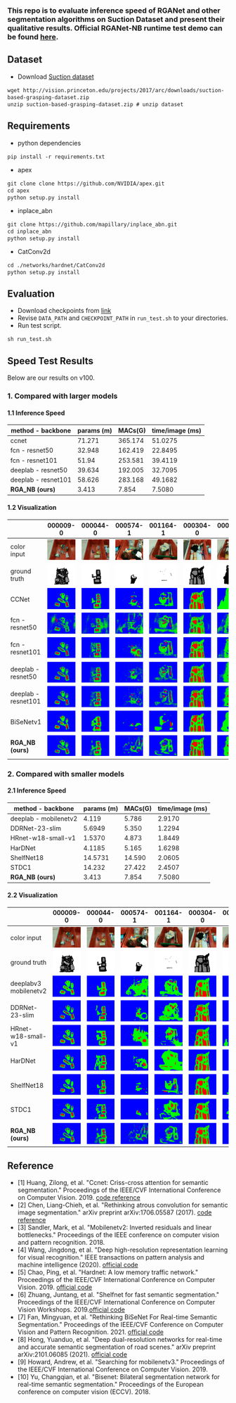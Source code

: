 ###  **This repo is to evaluate inference speed of RGANet and other segmentation algorithms on Suction Dataset and present their qualitative results. Official RGANet-NB runtime test demo can be found** [here](https://github.com/dunknowcoding/RGANet-test).

## Dataset
* Download [Suction dataset](http://arc.cs.princeton.edu)
```
wget http://vision.princeton.edu/projects/2017/arc/downloads/suction-based-grasping-dataset.zip
unzip suction-based-grasping-dataset.zip # unzip dataset
```
## Requirements
* python dependencies
```
pip install -r requirements.txt
```
* apex
```
git clone clone https://github.com/NVIDIA/apex.git
cd apex
python setup.py install
```
* inplace_abn
```
git clone https://github.com/mapillary/inplace_abn.git
cd inplace_abn
python setup.py install
```
* CatConv2d
```
cd ./networks/hardnet/CatConv2d
python setup.py install
```
## Evaluation
* Download checkpoints from [link](https://drive.google.com/file/d/12cfo5IRFptFk-FcnJxc6cXBqE-Gf1FyE/view?usp=sharing)
* Revise ```DATA_PATH``` and ```CHECKPOINT_PATH``` in ```run_test.sh``` to your directories.
* Run test script.
```
sh run_test.sh
```

## Speed Test Results
Below are our results on v100.
### 1. Compared with larger models
#### 1.1 Inference Speed

| method - backbone     | params (m) | MACs(G) | time/image (ms)     |  
|-----------------------|------------|---------|---------------------|
| ccnet                 | 71.271     | 365.174 | 51.0275             |
| fcn - resnet50        | 32.948     | 162.419 | 22.8495             |
| fcn - resnet101       | 51.94      | 253.581 | 39.4119             |
| deeplab - resnet50    | 39.634     | 192.005 | 32.7095             |
| deeplab - resnet101   | 58.626     | 283.168 | 49.1682             | 
| **RGA_NB (ours)**     | 3.413      | 7.854   | 7.5080              |

#### 1.2 Visualization
|                       | 000009-0 | 000044-0 | 000574-1 | 001164-1 | 000304-0 | 000764-1 |
|-----------------------|--------|--------|--------|--------|--------|--------|
| color input           |![](images/000009-0.png) |![](images/000044-0.png)  |![](images/000574-1.png)   |![](images/001164-1.png)   |![](images/000304-0.png)        |![](images/000764-1.png)        |
| ground truth          |![](images/gt_000009-0.png) |![](images/gt_000044-0.png)  |![](images/gt_000574-1.png)   |![](images/gt_001164-1.png)   |![](images/gt_000304-0.png)        |![](images/gt_000764-1.png)        |
| CCNet                 |![](images/ccnet_2.png)         |![](images/ccnet_9.png)      |![](images/ccnet_115.png)       |![](images/ccnet_233.png)        |![](images/ccnet_61.png)       |![](images/ccnet_153.png)        |
| fcn - resnet50        |![](images/FCN_resnet50_2.png)  |![](images/FCN_resnet50_9.png)  |![](images/FCN_resnet50_115.png)|![](images/FCN_resnet50_233.png) |![](images/FCN_resnet50_61.png)|![](images/FCN_resnet50_153.png) |
| fcn - resnet101       |![](images/FCN_resnet101_2.png) |![](images/FCN_resnet101_9.png) |![](images/FCN_resnet101_115.png)|![](images/FCN_resnet101_233.png)  |![](images/FCN_resnet101_61.png)|![](images/FCN_resnet101_153.png)  |
| deeplab - resnet50    |![](images/DeepLabv3_resnet50_2.png)  |![](images/DeepLabv3_resnet50_9.png)  |![](images/DeepLabv3_resnet50_115.png)  |![](images/DeepLabv3_resnet50_233.png)  |![](images/DeepLabv3_resnet50_61.png)  |![](images/DeepLabv3_resnet50_153.png)  |
| deeplab - resnet101    |![](images/Deeplabv3_resnet101_2.png)  |![](images/Deeplabv3_resnet101_9.png)  |![](images/Deeplabv3_resnet101_115.png)  |![](images/Deeplabv3_resnet101_233.png)  |![](images/Deeplabv3_resnet101_61.png)  |![](images/Deeplabv3_resnet101_153.png)  |
| BiSeNetv1              |![](images/BiSeNetv1_2.png)         |![](images/BiSeNetv1_9.png)      |![](images/BiSeNetv1_115.png)       |![](images/BiSeNetv1_233.png)        |![](images/BiSeNetv1_61.png)       |![](images/BiSeNetv1_153.png)        |
| **RGA_NB (ours)**      |![](images/RGANet_NB_2.png)    |![](images/RGANet_NB_9.png)  |![](images/RGANet_NB_115.png)      |![](images/RGANet_NB_233.png)        |![](images/RGANet_NB_61.png)      |![](images/RGANet_NB_153.png)        |


### 2. Compared with smaller models
#### 2.1 Inference Speed
| method - backbone     | params (m) | MACs(G) | time/image (ms)     |  
|-----------------------|------------|---------|---------------------|
| deeplab - mobilenetv2 | 4.119      | 5.786   | 2.9170              |
| DDRNet-23-slim        | 5.6949     | 5.350   | 1.2294              |
| HRnet-w18-small-v1    | 1.5370     | 4.873   | 1.8449              |
| HarDNet               | 4.1185     | 5.165   | 1.6298              |
| ShelfNet18            | 14.5731    | 14.590  | 2.0605              |
| STDC1                 | 14.232     | 27.422  | 2.4507              |
| **RGA_NB (ours)**     | 3.413      | 7.854   | 7.5080              |

#### 2.2 Visualization
|                       | 000009-0 | 000044-0 | 000574-1 | 001164-1 | 000304-0 | 000764-1 |
|-----------------------|--------|--------|--------|--------|--------|--------|
| color input           |![](images/000009-0.png) |![](images/000044-0.png)  |![](images/000574-1.png)   |![](images/001164-1.png)   |![](images/000304-0.png)        |![](images/000764-1.png)        |
| ground truth          |![](images/gt_000009-0.png) |![](images/gt_000044-0.png)  |![](images/gt_000574-1.png)   |![](images/gt_001164-1.png)   |![](images/gt_000304-0.png)        |![](images/gt_000764-1.png)        |
| deeplabv3 mobilenetv2 |![](images/deeplabv3_mobilenetv2_2.png) |![](images/deeplabv3_mobilenetv2_9.png)    |![](images/deeplabv3_mobilenetv2_115.png)       |![](images/deeplabv3_mobilenetv2_233.png)        |![](images/deeplabv3_mobilenetv2_61.png)       |![](images/deeplabv3_mobilenetv2_153.png)        |
| DDRNet-23-slim        |![](images/DDRNet_2.png) |![](images/DDRNet_9.png) |![](images/DDRNet_115.png)|![](images/DDRNet_233.png)  |![](images/DDRNet_61.png)|![](images/DDRNet_153.png)  |
| HRnet-w18-small-v1    |![](images/HRNet_2.png)  |![](images/HRNet_9.png)  |![](images/HRNet_115.png)  |![](images/HRNet_233.png)  |![](images/HRNet_61.png)  |![](images/HRNet_153.png)  |
| HarDNet               |![](images/HARDNet_2.png)  |![](images/HARDNet_9.png)  |![](images/HARDNet_115.png)  |![](images/HARDNet_233.png)  |![](images/HARDNet_61.png)  |![](images/HARDNet_153.png)  |
| ShelfNet18            |![](images/ShelfNet_2.png)  |![](images/ShelfNet_9.png)  |![](images/ShelfNet_115.png)  |![](images/ShelfNet_233.png)  |![](images/ShelfNet_61.png)  |![](images/ShelfNet_153.png)  |
| STDC1                 |![](images/stdc_2.png)  |![](images/stdc_9.png)  |![](images/stdc_115.png)  |![](images/stdc_233.png)  |![](images/stdc_61.png)  |![](images/stdc_153.png)  |
| **RGA_NB (ours)**      |![](images/RGANet_NB_2.png)    |![](images/RGANet_NB_9.png)  |![](images/RGANet_NB_115.png)      |![](images/RGANet_NB_233.png)        |![](images/RGANet_NB_61.png)      |![](images/RGANet_NB_153.png)        |


## Reference
* [1] Huang, Zilong, et al. "Ccnet: Criss-cross attention for semantic segmentation." Proceedings of the IEEE/CVF International Conference on Computer Vision. 2019. [code reference](https://github.com/Serge-weihao/CCNet-Pure-Pytorch)
* [2] Chen, Liang-Chieh, et al. "Rethinking atrous convolution for semantic image segmentation." arXiv preprint arXiv:1706.05587 (2017). [code reference](https://github.com/zym1119/DeepLabv3_MobileNetv2_PyTorch)
* [3] Sandler, Mark, et al. "Mobilenetv2: Inverted residuals and linear bottlenecks." Proceedings of the IEEE conference on computer vision and pattern recognition. 2018.
* [4] Wang, Jingdong, et al. "Deep high-resolution representation learning for visual recognition." IEEE transactions on pattern analysis and machine intelligence (2020). [official code](https://github.com/xiangyu8/suction_based_grasping_segmentation/tree/1d58b3eeecce7b10aeca504383bfd81731da3bdd/HRNet-Semantic-Segmentation)
* [5] Chao, Ping, et al. "Hardnet: A low memory traffic network." Proceedings of the IEEE/CVF International Conference on Computer Vision. 2019. [official code](https://github.com/PingoLH/Pytorch-HarDNet)
* [6] Zhuang, Juntang, et al. "Shelfnet for fast semantic segmentation." Proceedings of the IEEE/CVF International Conference on Computer Vision Workshops. 2019.[official code](https://github.com/juntang-zhuang/ShelfNet)
* [7] Fan, Mingyuan, et al. "Rethinking BiSeNet For Real-time Semantic Segmentation." Proceedings of the IEEE/CVF Conference on Computer Vision and Pattern Recognition. 2021. [official code](https://github.com/MichaelFan01/STDC-Seg)
* [8] Hong, Yuanduo, et al. "Deep dual-resolution networks for real-time and accurate semantic segmentation of road scenes." arXiv preprint arXiv:2101.06085 (2021). [official code](https://github.com/ydhongHIT/DDRNet)
* [9] Howard, Andrew, et al. "Searching for mobilenetv3." Proceedings of the IEEE/CVF International Conference on Computer Vision. 2019.
* [10] Yu, Changqian, et al. "Bisenet: Bilateral segmentation network for real-time semantic segmentation." Proceedings of the European conference on computer vision (ECCV). 2018.
